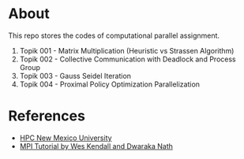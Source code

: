 # About
This repo stores the codes of computational parallel assignment.
1. Topik 001 - Matrix Multiplication (Heuristic vs Strassen Algorithm)
2. Topik 002 - Collective Communication with Deadlock and Process Group
3. Topik 003 - Gauss Seidel Iteration
4. Topik 004 - Proximal Policy Optimization Parallelization


# References
* [HPC New Mexico University](https://hpc.nmsu.edu/discovery/mpi/programming-with-mpi/)
* [MPI Tutorial by Wes Kendall and Dwaraka Nath](https://mpitutorial.com/tutorials/)